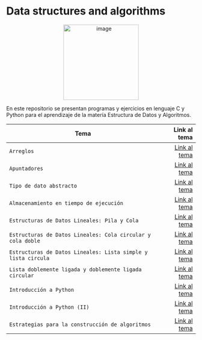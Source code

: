 # Data structures and algorithms
<p align="center">
<img width="200" alt="image" src="https://media1.giphy.com/media/5ndklThG9vUUdTmgMn/giphy.gif?cid=ecf05e47lfj4xhcg00h2cwrd8a4xgl5va07kcuqu4mfqck0c&rid=giphy.gif&ct=s">
</p>

<p>En este repositorio se presentan programas y ejercicios en lenguaje C y Python para el aprendizaje de la matería Estructura de Datos y Algoritmos.</p>

| Tema | Link al tema |
| ------------- | -----:|
|`Arreglos`|[Link al tema](https://github.com/HannyCarballo/Data-structures-and-algorithms/tree/master/Contenido%20organizado/1.%20Arreglos)|
|`Apuntadores`|[Link al tema](https://github.com/HannyCarballo/Data-structures-and-algorithms/tree/master/Contenido%20organizado/2.%20Apuntadores)|
|`Tipo de dato abstracto`|[Link al tema](https://github.com/HannyCarballo/Data-structures-and-algorithms/tree/master/Contenido%20organizado/3.%20Tipo%20de%20dato%20abstracto)|
|`Almacenamiento en tiempo de ejecución`|[Link al tema](https://github.com/HannyCarballo/Data-structures-and-algorithms/tree/master/Contenido%20organizado/4.%20Almacenamiento%20en%20tiempo%20de%20ejecuci%C3%B3n)|
|`Estructuras de Datos Lineales: Pila y Cola`|[Link al tema](https://github.com/HannyCarballo/Data-structures-and-algorithms/tree/master/Contenido%20organizado/5.%20Pila%20y%20cola)|
|`Estructuras de Datos Lineales: Cola circular y cola doble`|[Link al tema](https://github.com/HannyCarballo/Data-structures-and-algorithms/tree/master/Contenido%20organizado/6.%20Cola%20circular%20y%20cola%20doble)|
|`Estructuras de Datos Lineales: Lista simple y lista circula`|[Link al tema](https://github.com/HannyCarballo/Data-structures-and-algorithms/tree/master/Contenido%20organizado/7.%20Lista%20simple%20y%20lista%20circular)|
|`Lista doblemente ligada y doblemente ligada circular`|[Link al tema](https://github.com/HannyCarballo/Data-structures-and-algorithms/tree/master/Contenido%20organizado/8.%20Lista%20doblemente%20ligada%20y%20doblemente%20ligada%20circular)|
|`Introducción a Python`|[Link al tema](https://github.com/HannyCarballo/Data-structures-and-algorithms/tree/master/Contenido%20organizado/9.%20Introducci%C3%B3n%20a%20Python)|
|`Introducción a Python (II)`|[Link al tema](https://github.com/HannyCarballo/Data-structures-and-algorithms/tree/master/Contenido%20organizado/10.%20Introducci%C3%B3n%20a%20Python%20(II))|
|`Estrategias para la construcción de algoritmos`|[Link al tema](https://github.com/HannyCarballo/Data-structures-and-algorithms/tree/master/Contenido%20organizado/11.%20Estrategias%20para%20la%20construcci%C3%B3n%20de%20algoritmos)|
